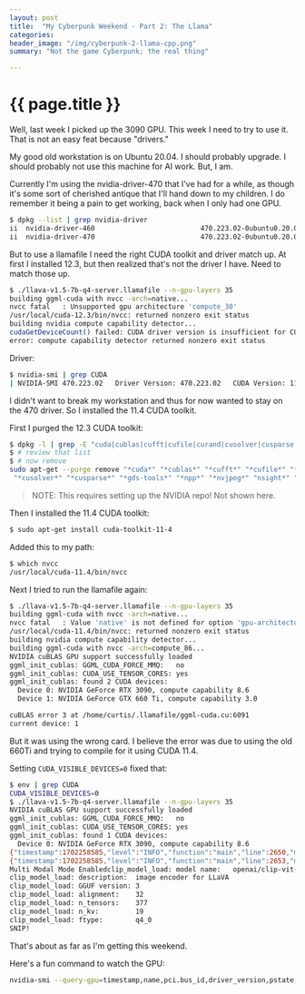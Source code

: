 ```yaml
---
layout: post
title:  "My Cyberpunk Weekend - Part 2: The Llama"
categories:
header_image: "/img/cyberpunk-2-llama-cpp.png"
summary: "Not the game Cyberpunk; the real thing"

---
```


# {{ page.title }}

Well, last week I picked up the 3090 GPU. This week I need to try to use it. That is not an easy feat because "drivers."

My good old workstation is on Ubuntu 20.04. I should probably upgrade. I should probably not use this machine for AI work. But, I am.

Currently I'm using the nvidia-driver-470 that I've had for a while, as though it's some sort of cherished antique that I'll hand down to my children. I do remember it being a pain to get working, back when I only had one GPU.

```bash
$ dpkg --list | grep nvidia-driver
ii  nvidia-driver-460                          470.223.02-0ubuntu0.20.04.1                   amd64        Transitional package for nvidia-driver-470
ii  nvidia-driver-470                          470.223.02-0ubuntu0.20.04.1                   amd64        NVIDIA driver metapackage
```

But to use a llamafile I need the right CUDA toolkit and driver match up. At first I installed 12.3, but then realized that's not the driver I have. Need to match those up.

```bash
$ ./llava-v1.5-7b-q4-server.llamafile --n-gpu-layers 35
building ggml-cuda with nvcc -arch=native...
nvcc fatal   : Unsupported gpu architecture 'compute_30'
/usr/local/cuda-12.3/bin/nvcc: returned nonzero exit status
building nvidia compute capability detector...
cudaGetDeviceCount() failed: CUDA driver version is insufficient for CUDA runtime version
error: compute capability detector returned nonzero exit status
```

Driver:

```bash
$ nvidia-smi | grep CUDA
| NVIDIA-SMI 470.223.02   Driver Version: 470.223.02   CUDA Version: 11.4     |
```

I didn't want to break my workstation and thus for now wanted to stay on the 470 driver. So I installed the 11.4 CUDA toolkit.

First I purged the 12.3 CUDA toolkit:

```bash
$ dpkg -l | grep -E "cuda|cublas|cufft|cufile|curand|cusolver|cusparse|gds-tools|npp|nvjpeg|nsight|nvvm"
$ # review that list
$ # now remove
sudo apt-get --purge remove "*cuda*" "*cublas*" "*cufft*" "*cufile*" "*curand*" \
 "*cusolver*" "*cusparse*" "*gds-tools*" "*npp*" "*nvjpeg*" "nsight*" "*nvvm*"’’’
```

>NOTE: This requires setting up the NVIDIA repo! Not shown here.

Then I installed the 11.4 CUDA toolkit:

```bash
$ sudo apt-get install cuda-toolkit-11-4
```

Added this to my path:

```bash
$ which nvcc
/usr/local/cuda-11.4/bin/nvcc
```

Next I tried to run the llamafile again:

```bash
$ ./llava-v1.5-7b-q4-server.llamafile --n-gpu-layers 35
building ggml-cuda with nvcc -arch=native...
nvcc fatal   : Value 'native' is not defined for option 'gpu-architecture'
/usr/local/cuda-11.4/bin/nvcc: returned nonzero exit status
building nvidia compute capability detector...
building ggml-cuda with nvcc -arch=compute_86...
NVIDIA cuBLAS GPU support successfully loaded
ggml_init_cublas: GGML_CUDA_FORCE_MMQ:   no
ggml_init_cublas: CUDA_USE_TENSOR_CORES: yes
ggml_init_cublas: found 2 CUDA devices:
  Device 0: NVIDIA GeForce RTX 3090, compute capability 8.6
  Device 1: NVIDIA GeForce GTX 660 Ti, compute capability 3.0

cuBLAS error 3 at /home/curtis/.llamafile/ggml-cuda.cu:6091
current device: 1
```

But it was using the wrong card. I believe the error was due to using the old 660Ti and trying to compile for it using CUDA 11.4.

Setting `CUDA_VISIBLE_DEVICES=0` fixed that:

```bash
$ env | grep CUDA
CUDA_VISIBLE_DEVICES=0
$ ./llava-v1.5-7b-q4-server.llamafile --n-gpu-layers 35
NVIDIA cuBLAS GPU support successfully loaded
ggml_init_cublas: GGML_CUDA_FORCE_MMQ:   no
ggml_init_cublas: CUDA_USE_TENSOR_CORES: yes
ggml_init_cublas: found 1 CUDA devices:
  Device 0: NVIDIA GeForce RTX 3090, compute capability 8.6
{"timestamp":1702258585,"level":"INFO","function":"main","line":2650,"message":"build info","build":1500,"commit":"a30b324"}
{"timestamp":1702258585,"level":"INFO","function":"main","line":2653,"message":"system info","n_threads":6,"n_threads_batch":-1,"total_threads":12,"system_info":"AVX = 1 | AVX2 = 1 | AVX512 = 0 | AVX512_VBMI = 0 | AVX512_VNNI = 0 | FMA = 1 | NEON = 0 | ARM_FMA = 0 | F16C = 1 | FP16_VA = 0 | WASM_SIMD = 0 | BLAS = 0 | SSE3 = 1 | SSSE3 = 1 | VSX = 0 | "}
Multi Modal Mode Enabledclip_model_load: model name:   openai/clip-vit-large-patch14-336
clip_model_load: description:  image encoder for LLaVA
clip_model_load: GGUF version: 3
clip_model_load: alignment:    32
clip_model_load: n_tensors:    377
clip_model_load: n_kv:         19
clip_model_load: ftype:        q4_0
SNIP!
```

That's about as far as I'm getting this weekend.

Here's a fun command to watch the GPU:

```bash
nvidia-smi --query-gpu=timestamp,name,pci.bus_id,driver_version,pstate,pcie.link.gen.max,pcie.link.gen.current,temperature.gpu,utilization.gpu,utilization.memory,memory.total,memory.free,memory.used --format=csv -l 5
```